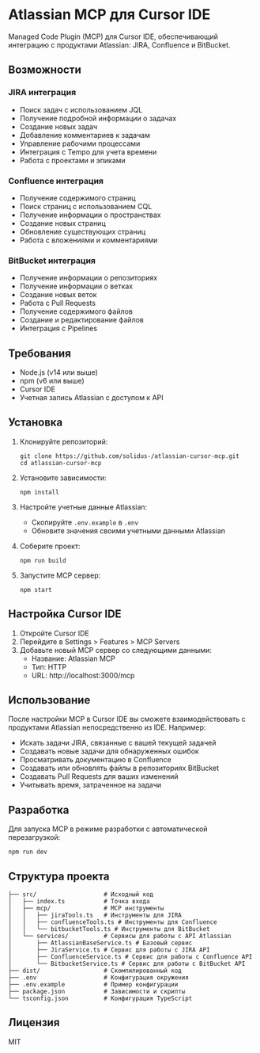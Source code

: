 # Atlassian MCP для Cursor IDE

Managed Code Plugin (MCP) для Cursor IDE, обеспечивающий интеграцию с продуктами Atlassian: JIRA, Confluence и BitBucket.

## Возможности

### JIRA интеграция
- Поиск задач с использованием JQL
- Получение подробной информации о задачах
- Создание новых задач
- Добавление комментариев к задачам
- Управление рабочими процессами
- Интеграция с Tempo для учета времени
- Работа с проектами и эпиками

### Confluence интеграция
- Получение содержимого страниц
- Поиск страниц с использованием CQL
- Получение информации о пространствах
- Создание новых страниц
- Обновление существующих страниц
- Работа с вложениями и комментариями

### BitBucket интеграция
- Получение информации о репозиториях
- Получение информации о ветках
- Создание новых веток
- Работа с Pull Requests
- Получение содержимого файлов
- Создание и редактирование файлов
- Интеграция с Pipelines

## Требования

- Node.js (v14 или выше)
- npm (v6 или выше)
- Cursor IDE
- Учетная запись Atlassian с доступом к API

## Установка

1. Клонируйте репозиторий:
   ```
   git clone https://github.com/solidus-/atlassian-cursor-mcp.git
   cd atlassian-cursor-mcp
   ```

2. Установите зависимости:
   ```
   npm install
   ```

3. Настройте учетные данные Atlassian:
   - Скопируйте `.env.example` в `.env`
   - Обновите значения своими учетными данными Atlassian

4. Соберите проект:
   ```
   npm run build
   ```

5. Запустите MCP сервер:
   ```
   npm start
   ```

## Настройка Cursor IDE

1. Откройте Cursor IDE
2. Перейдите в Settings > Features > MCP Servers
3. Добавьте новый MCP сервер со следующими данными:
   - Название: Atlassian MCP
   - Тип: HTTP
   - URL: http://localhost:3000/mcp

## Использование

После настройки MCP в Cursor IDE вы сможете взаимодействовать с продуктами Atlassian непосредственно из IDE. Например:

- Искать задачи JIRA, связанные с вашей текущей задачей
- Создавать новые задачи для обнаруженных ошибок
- Просматривать документацию в Confluence
- Создавать или обновлять файлы в репозиториях BitBucket
- Создавать Pull Requests для ваших изменений
- Учитывать время, затраченное на задачи

## Разработка

Для запуска MCP в режиме разработки с автоматической перезагрузкой:

```
npm run dev
```

## Структура проекта

```
├── src/                   # Исходный код
│   ├── index.ts           # Точка входа
│   ├── mcp/               # MCP инструменты
│   │   ├── jiraTools.ts   # Инструменты для JIRA
│   │   ├── confluenceTools.ts # Инструменты для Confluence
│   │   └── bitbucketTools.ts # Инструменты для BitBucket
│   └── services/          # Сервисы для работы с API Atlassian
│       ├── AtlassianBaseService.ts # Базовый сервис
│       ├── JiraService.ts # Сервис для работы с JIRA API
│       ├── ConfluenceService.ts # Сервис для работы с Confluence API
│       └── BitbucketService.ts # Сервис для работы с BitBucket API
├── dist/                  # Скомпилированный код
├── .env                   # Конфигурация окружения
├── .env.example           # Пример конфигурации
├── package.json           # Зависимости и скрипты
└── tsconfig.json          # Конфигурация TypeScript
```

## Лицензия

MIT